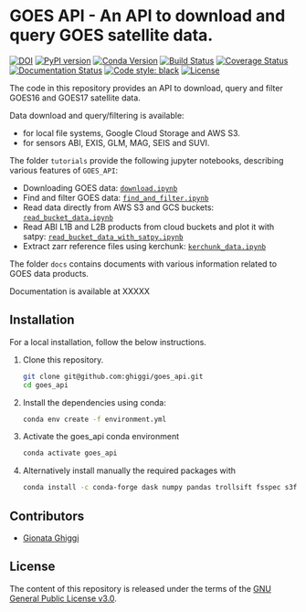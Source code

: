 # GOES API - An API to download and query GOES satellite data.
[![DOI](https://zenodo.org/badge/286664485.svg)](https://zenodo.org/badge/latestdoi/XXXX)
[![PyPI version](https://badge.fury.io/py/goes_api.svg)](https://badge.fury.io/py/goes_api)
[![Conda Version](https://img.shields.io/conda/vn/conda-forge/goes_api.svg)](https://anaconda.org/conda-forge/goes_api)
[![Build Status](https://github.com/ghiggi/goes_api/workflows/Continuous%20Integration/badge.svg?branch=main)](https://github.com/ghiggi/goes_api/actions)
[![Coverage Status](https://coveralls.io/repos/github/ghiggi/goes_api/badge.svg?branch=main)](https://coveralls.io/github/ghiggi/goes_api?branch=main)
[![Documentation Status](https://readthedocs.org/projects/goes_api/badge/?version=latest)](https://gpm_api.readthedocs.io/projects/goes_api/en/stable/?badge=stable)
[![Code style: black](https://img.shields.io/badge/code%20style-black-000000.svg)](https://github.com/ambv/black)
[![License](https://img.shields.io/github/license/ghiggi/goes_api)](https://github.com/ghiggi/goes_api/blob/master/LICENSE)


The code in this repository provides an API to download, query and filter GOES16 and GOES17 satellite data.

Data download and query/filtering is available:
- for local file systems, Google Cloud Storage and AWS S3.
- for sensors ABI, EXIS, GLM, MAG, SEIS and SUVI.

The folder `tutorials` provide the following jupyter notebooks, describing various features of `GOES_API`:

- Downloading GOES data: [`download.ipynb`]
- Find and filter GOES data: [`find_and_filter.ipynb`]
- Read data directly from AWS S3 and GCS buckets: [`read_bucket_data.ipynb`]
- Read ABI L1B and L2B products from cloud buckets and plot it with satpy: [`read_bucket_data_with_satpy.ipynb`]
- Extract zarr reference files using kerchunk: [`kerchunk_data.ipynb`]

[`download.ipynb`]: https://github.com/ghiggi/goes_api/blob/main/tutorials/00_download_and_find_files.py
[`find_and_filter.ipynb`]: https://github.com/ghiggi/goes_api/blob/main/tutorials/01_find_utility.py
[`read_bucket_data.ipynb`]: https://github.com/ghiggi/goes_api/blob/main/tutorials/03_read_cloud_bucket_data.py
[`read_bucket_data_with_satpy.ipynb`]: https://github.com/ghiggi/goes_api/blob/main/tutorials/03_read_cloud_bucket_data_with_satpy.py
[`kerchunk_data.ipynb`]: https://github.com/ghiggi/goes_api/blob/main/tutorials/04_kerchunk_dataset.py

The folder `docs` contains documents with various information related to GOES data products.

Documentation is available at XXXXX

## Installation

For a local installation, follow the below instructions.

1. Clone this repository.
   ```sh
   git clone git@github.com:ghiggi/goes_api.git
   cd goes_api
   ```

2. Install the dependencies using conda:
   ```sh
   conda env create -f environment.yml
   ```
   
3. Activate the goes_api conda environment 
   ```sh
   conda activate goes_api
   ```

4. Alternatively install manually the required packages with 
   ```sh
   conda install -c conda-forge dask numpy pandas trollsift fsspec s3fs gcsfs kerchunk ujson tqdm
   ```
 
## Contributors

* [Gionata Ghiggi](https://people.epfl.ch/gionata.ghiggi)

## License

The content of this repository is released under the terms of the [GNU General Public License v3.0](LICENSE.txt).
